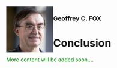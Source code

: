 <img align="left" width="125" height="125" src="fox.png">


### Geoffrey C. FOX

# Conclusion


<span style="color: green"> More content will be added soon.... </span>

